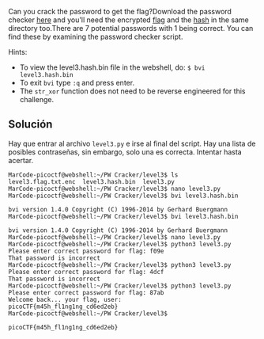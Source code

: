 Can you crack the password to get the flag?Download the password checker [here](https://artifacts.picoctf.net/c/17/level3.py) and you'll need the encrypted [flag](https://artifacts.picoctf.net/c/17/level3.flag.txt.enc) and the [hash](https://artifacts.picoctf.net/c/17/level3.hash.bin) in the same directory too.There are 7 potential passwords with 1 being correct. You can find these by examining the password checker script.

Hints:
- To view the level3.hash.bin file in the webshell, do: `$ bvi level3.hash.bin`
- To exit `bvi` type `:q` and press enter.
- The `str_xor` function does not need to be reverse engineered for this challenge.

## Solución
Hay que entrar al archivo `level3.py` e irse al final del script. Hay una lista de posibles contraseñas, sin embargo, solo una es correcta. Intentar hasta acertar.

```
MarCode-picoctf@webshell:~/PW Cracker/level3$ ls
level3.flag.txt.enc  level3.hash.bin  level3.py
MarCode-picoctf@webshell:~/PW Cracker/level3$ nano level3.py 
MarCode-picoctf@webshell:~/PW Cracker/level3$ bvi level3.hash.bin 

bvi version 1.4.0 Copyright (C) 1996-2014 by Gerhard Buergmann
MarCode-picoctf@webshell:~/PW Cracker/level3$ bvi level3.hash.bin 

bvi version 1.4.0 Copyright (C) 1996-2014 by Gerhard Buergmann
MarCode-picoctf@webshell:~/PW Cracker/level3$ nano level3.py
MarCode-picoctf@webshell:~/PW Cracker/level3$ python3 level3.py 
Please enter correct password for flag: f09e
That password is incorrect
MarCode-picoctf@webshell:~/PW Cracker/level3$ python3 level3.py 
Please enter correct password for flag: 4dcf
That password is incorrect
MarCode-picoctf@webshell:~/PW Cracker/level3$ python3 level3.py 
Please enter correct password for flag: 87ab
Welcome back... your flag, user:
picoCTF{m45h_fl1ng1ng_cd6ed2eb}
MarCode-picoctf@webshell:~/PW Cracker/level3$ 

picoCTF{m45h_fl1ng1ng_cd6ed2eb}
```